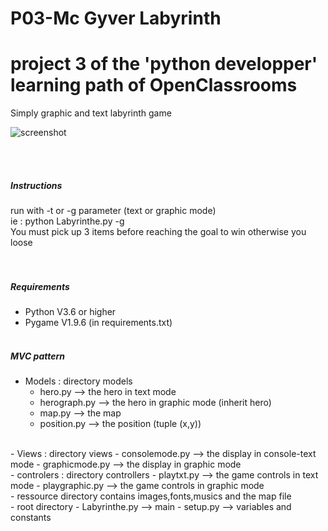 # P03-Mc Gyver Labyrinth
# project 3 of the 'python developper' learning path of OpenClassrooms

Simply graphic and text labyrinth game 

![screenshot](https://github.com/jmlm74/P3-McGyver/tree/master/ressource/screenshotg.png)

<br/><br />

##### Instructions
run with -t or -g parameter (text or graphic mode)<br/>
ie : python Labyrinthe.py -g  <br />
You must pick up 3 items before reaching the goal to win otherwise you loose<br />
<br/><br/>

##### Requirements 
* Python V3.6 or higher
* Pygame V1.9.6 (in requirements.txt)
<br/><br/>

##### MVC pattern
- Models : directory models 
  - hero.py --> the hero in text mode
  - herograph.py --> the hero in graphic mode (inherit hero)
  - map.py --> the map
  - position.py --> the position (tuple (x,y))
<br />
- Views : directory views
  - consolemode.py --> the display in console-text mode
  - graphicmode.py --> the display in graphic mode
<br />
- controlers : directory controllers
  - playtxt.py --> the game controls in text mode
  - playgraphic.py --> the game controls in graphic mode
<br />
- ressource directory contains images,fonts,musics and the map file
<br />
- root directory
  - Labyrinthe.py --> main
  - setup.py --> variables and constants
